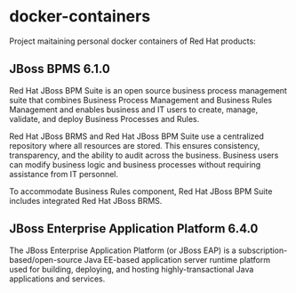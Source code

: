 # docker-containers

Project maitaining personal docker containers of Red Hat products:

JBoss BPMS 6.1.0
----------------
Red Hat JBoss BPM Suite is an open source business process management suite that combines Business Process Management and Business Rules Management and enables business and IT users to create, manage, validate, and deploy Business Processes and Rules.

Red Hat JBoss BRMS and Red Hat JBoss BPM Suite use a centralized repository where all resources are stored. This ensures consistency, transparency, and the ability to audit across the business. Business users can modify business logic and business processes without requiring assistance from IT personnel.

To accommodate Business Rules component, Red Hat JBoss BPM Suite includes integrated Red Hat JBoss BRMS.

JBoss Enterprise Application Platform 6.4.0
-------------------------------------------
The JBoss Enterprise Application Platform (or JBoss EAP) is a subscription-based/open-source Java EE-based application server runtime platform used for building, deploying, and hosting highly-transactional Java applications and services. 
